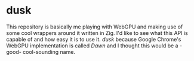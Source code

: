 # dusk

This repository is basically me playing with WebGPU and making use of some cool wrappers around it written in Zig. I'd like to see what this API is capable of and how easy it is to use it. _dusk_ because Google Chrome's WebGPU implementation is called _Dawn_ and I thought this would be a -good- cool-sounding name.